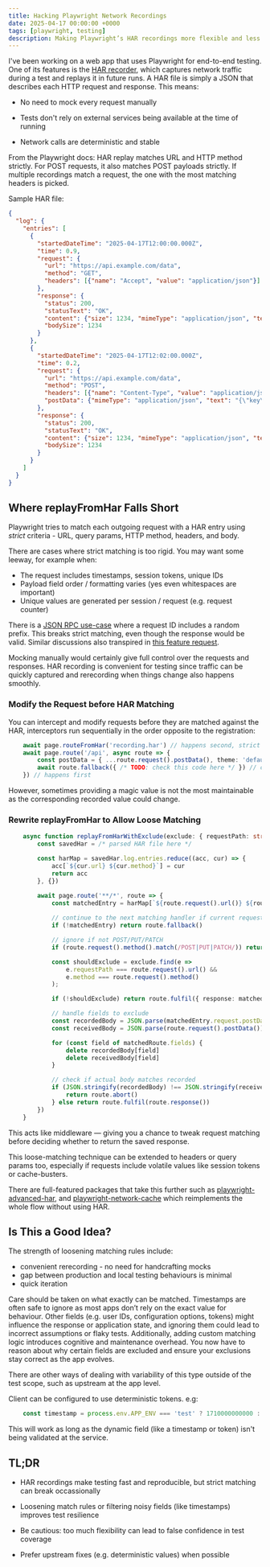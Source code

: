```yaml
---
title: Hacking Playwright Network Recordings
date: 2025-04-17 00:00:00 +0000
tags: [playwright, testing]
description: Making Playwright’s HAR recordings more flexible and less brittle for automated tests
---
```


I've been working on a web app that uses Playwright for end-to-end testing. One of its features is the [HAR recorder](https://playwright.dev/docs/mock#recording-a-har-file), which captures network traffic during a test and replays it in future runs. A HAR file is simply a JSON that describes each HTTP request and response. This means:

- No need to mock every request manually

- Tests don't rely on external services being available at the time of running

- Network calls are deterministic and stable

From the Playwright docs:
    HAR replay matches URL and HTTP method strictly. For POST requests, it also matches POST payloads strictly. If multiple recordings match a request, the one with the most matching headers is picked.

Sample HAR file:

```json
{
  "log": {
    "entries": [
      {
        "startedDateTime": "2025-04-17T12:00:00.000Z",
        "time": 0.9,
        "request": {
          "url": "https://api.example.com/data",
          "method": "GET",
          "headers": [{"name": "Accept", "value": "application/json"}]
        },
        "response": {
          "status": 200,
          "statusText": "OK",
          "content": {"size": 1234, "mimeType": "application/json", "text": "{\"data\":\"data\"}"},
          "bodySize": 1234
        }
      }, 
      {
        "startedDateTime": "2025-04-17T12:02:00.000Z",
        "time": 0.2,
        "request": {
          "url": "https://api.example.com/data",
          "method": "POST",
          "headers": [{"name": "Content-Type", "value": "application/json"}],
          "postData": {"mimeType": "application/json", "text": "{\"key\":\"value\"}"}
        },
        "response": {
          "status": 200,
          "statusText": "OK",
          "content": {"size": 1234, "mimeType": "application/json", "text": "{\"key\":\"value\"}"},
          "bodySize": 1234
        }
      }
    ]
  }
}
```

## Where replayFromHar Falls Short

Playwright tries to match each outgoing request with a HAR entry using *strict* criteria - URL, query params, HTTP method, headers, and body.

There are cases where strict matching is too rigid. You may want some leeway, for example when:

- The request includes timestamps, session tokens, unique IDs
- Payload field order / formatting varies (yes even whitespaces are important)
- Unique values are generated per session / request (e.g. request counter)

There is a [JSON RPC use-case](https://github.com/microsoft/playwright/issues/29190) where a request ID includes a random prefix. This breaks strict matching, even though the response would be valid. Similar discussions also transpired in [this feature request](https://github.com/microsoft/playwright/issues/21405).

Mocking manually would certainly give full control over the requests and responses. HAR recording is convenient for testing since traffic can be quickly captured and rerecording when things change also happens smoothly.

### Modify the Request before HAR Matching

You can intercept and modify requests before they are matched against the HAR, interceptors run sequentially in the order opposite to the registration:

```ts
    await page.routeFromHar('recording.har') // happens second, strict match will now pass assuming recording contains default theme
    await page.route('/api', async route => {
        const postData = { ...route.request().postData(), theme: 'default' }
        await route.fallback({ /* TODO: check this code here */ }) // calling fallback while providing overrides turns the interceptors into a pipe of sorts
    }) // happens first
```

However, sometimes providing a magic value is not the most maintainable as the corresponding recorded value could change.

### Rewrite replayFromHar to Allow Loose Matching

```ts
    async function replayFromHarWithExclude(exclude: { requestPath: string, method: 'POST' | 'PUT' | 'PATCH', fields: string[] }[]) {
        const savedHar = /* parsed HAR file here */

        const harMap = savedHar.log.entries.reduce((acc, cur) => {
            acc[`${cur.url} ${cur.method}`] = cur
            return acc
        }, {})

        await page.route('**/*', route => {
            const matchedEntry = harMap[`${route.request().url()} ${route.request().method()}`]
            
            // continue to the next matching handler if current request is not found in the saved entries
            if (!matchedEntry) return route.fallback()

            // ignore if not POST/PUT/PATCH
            if (route.request().method().match(/POST|PUT|PATCH/)) return route.fallback()

            const shouldExclude = exclude.find(e =>
                e.requestPath === route.request().url() &&
                e.method === route.request().method()
            );

            if (!shouldExclude) return route.fulfil({ response: matchedEntry.response });

            // handle fields to exclude
            const recordedBody = JSON.parse(matchedEntry.request.postData.text)
            const receivedBody = JSON.parse(route.request().postData())

            for (const field of matchedRoute.fields) {
                delete recordedBody[field]
                delete receivedBody[field]
            }

            // check if actual body matches recorded
            if (JSON.stringify(recordedBody) !== JSON.stringify(receivedBody)) {
                return route.abort()
            } else return route.fulfil(route.response())
        })
    }
```
This acts like middleware — giving you a chance to tweak request matching before deciding whether to return the saved response.

This loose-matching technique can be extended to headers or query params too, especially if requests include volatile values like session tokens or cache-busters.

There are full-featured packages that take this further such as [playwright-advanced-har](https://github.com/NoamGaash/playwright-advanced-har), and [playwright-network-cache](https://github.com/vitalets/playwright-network-cache) which reimplements the whole flow without using HAR.

## Is This a Good Idea?

The strength of loosening matching rules include:

- convenient rerecording - no need for handcrafting mocks
- gap between production and local testing behaviours is minimal
- quick iteration

Care should be taken on what exactly can be matched. Timestamps are often safe to ignore as most apps don’t rely on the exact value for behaviour. Other fields (e.g. user IDs, configuration options, tokens) might influence the response or application state, and ignoring them could lead to incorrect assumptions or flaky tests. Additionally, adding custom matching logic introduces cognitive and maintenance overhead. You now have to reason about why certain fields are excluded and ensure your exclusions stay correct as the app evolves.

There are other ways of dealing with variability of this type outside of the test scope, such as upstream at the app level.

Client can be configured to use deterministic tokens. e.g: 

```js
    const timestamp = process.env.APP_ENV === 'test' ? 1710000000000 : Date.now();
```

This will work as long as the dynamic field (like a timestamp or token) isn't being validated at the service.

## TL;DR

- HAR recordings make testing fast and reproducible, but strict matching can break occassionally

- Loosening match rules or filtering noisy fields (like timestamps) improves test resilience

- Be cautious: too much flexibility can lead to false confidence in test coverage

- Prefer upstream fixes (e.g. deterministic values) when possible

